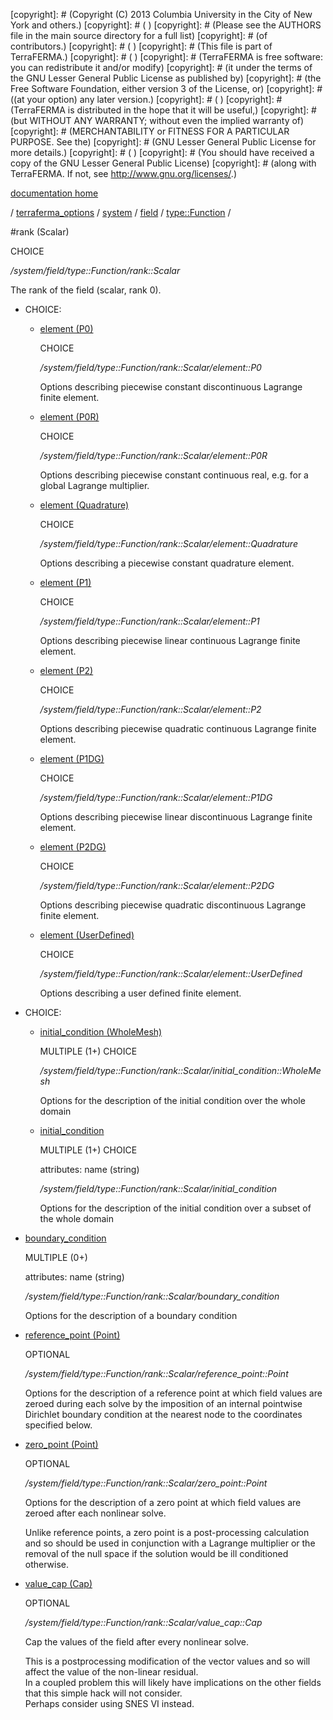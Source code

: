 [copyright]: # (Copyright (C) 2013 Columbia University in the City of New York and others.)
[copyright]: # ( )
[copyright]: # (Please see the AUTHORS file in the main source directory for a full list)
[copyright]: # (of contributors.)
[copyright]: # ( )
[copyright]: # (This file is part of TerraFERMA.)
[copyright]: # ( )
[copyright]: # (TerraFERMA is free software: you can redistribute it and/or modify)
[copyright]: # (it under the terms of the GNU Lesser General Public License as published by)
[copyright]: # (the Free Software Foundation, either version 3 of the License, or)
[copyright]: # ((at your option) any later version.)
[copyright]: # ( )
[copyright]: # (TerraFERMA is distributed in the hope that it will be useful,)
[copyright]: # (but WITHOUT ANY WARRANTY; without even the implied warranty of)
[copyright]: # (MERCHANTABILITY or FITNESS FOR A PARTICULAR PURPOSE. See the)
[copyright]: # (GNU Lesser General Public License for more details.)
[copyright]: # ( )
[copyright]: # (You should have received a copy of the GNU Lesser General Public License)
[copyright]: # (along with TerraFERMA. If not, see <http://www.gnu.org/licenses/>.)

[documentation home](https://github.com/terraferma/terraferma/wiki/Documentation)

/ [terraferma_options](../../../../terraferma_options.md) / [system](../../../system.md) / [field](../../field.md) / [type::Function](../type__Function.md) /

#rank (Scalar)

CHOICE 

*/system/field/type::Function/rank::Scalar*

The rank of the field (scalar, rank 0).

* CHOICE:
    * [element (P0)](rank__Scalar/element__P0.md "child")

        CHOICE 

        */system/field/type::Function/rank::Scalar/element::P0*

        Options describing piecewise constant discontinuous Lagrange finite element.

    * [element (P0R)](rank__Scalar/element__P0R.md "child")

        CHOICE 

        */system/field/type::Function/rank::Scalar/element::P0R*

        Options describing piecewise constant continuous real, e.g. for a global Lagrange multiplier.

    * [element (Quadrature)](rank__Scalar/element__Quadrature.md "child")

        CHOICE 

        */system/field/type::Function/rank::Scalar/element::Quadrature*

        Options describing a piecewise constant quadrature element.

    * [element (P1)](rank__Scalar/element__P1.md "child")

        CHOICE 

        */system/field/type::Function/rank::Scalar/element::P1*

        Options describing piecewise linear continuous Lagrange finite element.

    * [element (P2)](rank__Scalar/element__P2.md "child")

        CHOICE 

        */system/field/type::Function/rank::Scalar/element::P2*

        Options describing piecewise quadratic continuous Lagrange finite element.

    * [element (P1DG)](rank__Scalar/element__P1DG.md "child")

        CHOICE 

        */system/field/type::Function/rank::Scalar/element::P1DG*

        Options describing piecewise linear discontinuous Lagrange finite element.

    * [element (P2DG)](rank__Scalar/element__P2DG.md "child")

        CHOICE 

        */system/field/type::Function/rank::Scalar/element::P2DG*

        Options describing piecewise quadratic discontinuous Lagrange finite element.

    * [element (UserDefined)](rank__Scalar/element__UserDefined.md "child")

        CHOICE 

        */system/field/type::Function/rank::Scalar/element::UserDefined*

        Options describing a user defined finite element.

* CHOICE:
    * [initial_condition (WholeMesh)](rank__Scalar/initial_condition__WholeMesh.md "child")

        MULTIPLE (1+) CHOICE 

        */system/field/type::Function/rank::Scalar/initial_condition::WholeMesh*

        Options for the description of the initial condition over the whole domain

    * [initial_condition](rank__Scalar/initial_condition.md "child")

        MULTIPLE (1+) CHOICE 

        attributes: name (string) 

        */system/field/type::Function/rank::Scalar/initial_condition*

        Options for the description of the initial condition over a subset of the whole domain

* [boundary_condition](rank__Scalar/boundary_condition.md "child")

    MULTIPLE (0+) 

    attributes: name (string) 

    */system/field/type::Function/rank::Scalar/boundary_condition*

    Options for the description of a boundary condition

* [reference_point (Point)](rank__Scalar/reference_point__Point.md "child")

    OPTIONAL 

    */system/field/type::Function/rank::Scalar/reference_point::Point*

    Options for the description of a reference point at which field values are zeroed during each solve 
    by the imposition of an internal pointwise Dirichlet boundary condition at the nearest node to the
    coordinates specified below.

* [zero_point (Point)](rank__Scalar/zero_point__Point.md "child")

    OPTIONAL 

    */system/field/type::Function/rank::Scalar/zero_point::Point*

    Options for the description of a zero point at which field values are zeroed after each nonlinear solve.
    
    Unlike reference points, a zero point is a post-processing calculation and so should be used in conjunction 
    with a Lagrange multiplier or the removal of the null space if the solution would be ill conditioned otherwise.

* [value_cap (Cap)](rank__Scalar/value_cap__Cap.md "child")

    OPTIONAL 

    */system/field/type::Function/rank::Scalar/value_cap::Cap*

    Cap the values of the field after every nonlinear solve.
    
    This is a postprocessing modification of the vector values and so will affect the value of the non-linear residual.  
    In a coupled problem this will likely have implications on the other fields that this simple hack will not consider.  
    Perhaps consider using SNES VI instead.

[autogenerated]: # (This file was automatically generated from the schema file:/home/cwilson/repos/github/TerraFERMA/TerraFERMA/buckettools/schemas/function.rng.)

